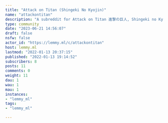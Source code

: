 ```yaml
---
title: "Attack on Titan (Shingeki No Kyojin)" 
name: "attackontitan"
description: "A subreddit for Attack on Titan 進撃の巨人, Shingeki no Kyojin!# **Rules**1. Spoilers about manga, or episodes that haven't aired should be tagged with [SPOILER] in the post title and not include any spoilers in the title. This includes hinting or alluding to future events.2. Be kind, respectful, and use common sense; remain civil even if you disagree with someone or something.3. Do not post:- Single pages/screenshots from the manga/anime. If expanded upon within the comments, the post may be approved.- Content unrelated to Attack on Titan- Images/memes lacking notable editing effort; a caption or some text is not enough.- Images of common merchandise.- Art WIPs4. Overly NSFW content is not allowed, whether in the form of an image post or text."
type: community
date: "2023-06-21 14:56:07"
draft: false
nsfw: false
actor_id: "https://lemmy.ml/c/attackontitan"
host: lemmy.ml
lastmod: "2022-01-13 20:37:15"
published: "2022-01-13 19:14:52"
subscribers: 8
posts: 11
comments: 0
weight: 11
dau: 1
wau: 1
mau: 1
instances:
- "lemmy_ml"
tags: 
- "lemmy_ml"

---
```

